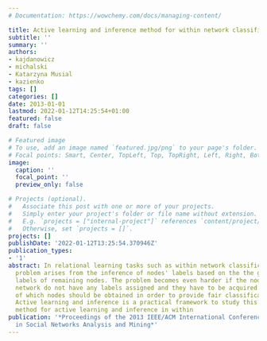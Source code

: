 ```yaml
---
# Documentation: https://wowchemy.com/docs/managing-content/

title: Active learning and inference method for within network classification
subtitle: ''
summary: ''
authors:
- kajdanowicz
- michalski
- Katarzyna Musial
- kazienko
tags: []
categories: []
date: 2013-01-01
lastmod: 2022-01-12T14:25:54+01:00
featured: false
draft: false

# Featured image
# To use, add an image named `featured.jpg/png` to your page's folder.
# Focal points: Smart, Center, TopLeft, Top, TopRight, Left, Right, BottomLeft, Bottom, BottomRight.
image:
  caption: ''
  focal_point: ''
  preview_only: false

# Projects (optional).
#   Associate this post with one or more of your projects.
#   Simply enter your project's folder or file name without extension.
#   E.g. `projects = ["internal-project"]` references `content/project/deep-learning/index.md`.
#   Otherwise, set `projects = []`.
projects: []
publishDate: '2022-01-12T13:25:54.370946Z'
publication_types:
- '1'
abstract: In relational learning tasks such as within network classification the main
  problem arises from the inference of nodes' labels based on the the ground true
  labels of remaining nodes. The problem becomes even harder if the nodes from initial
  network do not have any labels assigned and they have to be acquired. However, labels
  of which nodes should be obtained in order to provide fair classification results?
  Active learning and inference is a practical framework to study this problem. The
  method for active learning and inference in within
publication: '*Proceedings of the 2013 IEEE/ACM International Conference on Advances
  in Social Networks Analysis and Mining*'
---
```

